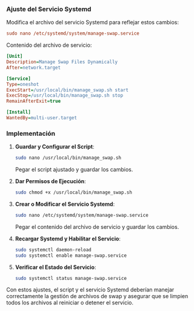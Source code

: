 ### Ajuste del Servicio Systemd

Modifica el archivo del servicio Systemd para reflejar estos cambios:

```ini
sudo nano /etc/systemd/system/manage-swap.service
```

Contenido del archivo de servicio:

```ini
[Unit]
Description=Manage Swap Files Dynamically
After=network.target

[Service]
Type=oneshot
ExecStart=/usr/local/bin/manage_swap.sh start
ExecStop=/usr/local/bin/manage_swap.sh stop
RemainAfterExit=true

[Install]
WantedBy=multi-user.target
```

### Implementación

1. **Guardar y Configurar el Script**:
   
   ```bash
   sudo nano /usr/local/bin/manage_swap.sh
   ```

   Pegar el script ajustado y guardar los cambios.

2. **Dar Permisos de Ejecución**:
   
   ```bash
   sudo chmod +x /usr/local/bin/manage_swap.sh
   ```

3. **Crear o Modificar el Servicio Systemd**:
   
   ```bash
   sudo nano /etc/systemd/system/manage-swap.service
   ```

   Pegar el contenido del archivo de servicio y guardar los cambios.

4. **Recargar Systemd y Habilitar el Servicio**:
   
   ```bash
   sudo systemctl daemon-reload
   sudo systemctl enable manage-swap.service
   ```

5. **Verificar el Estado del Servicio**:
   
   ```bash
   sudo systemctl status manage-swap.service
   ```

Con estos ajustes, el script y el servicio Systemd deberían manejar correctamente la gestión de archivos de swap y asegurar que se limpien todos los archivos al reiniciar o detener el servicio.